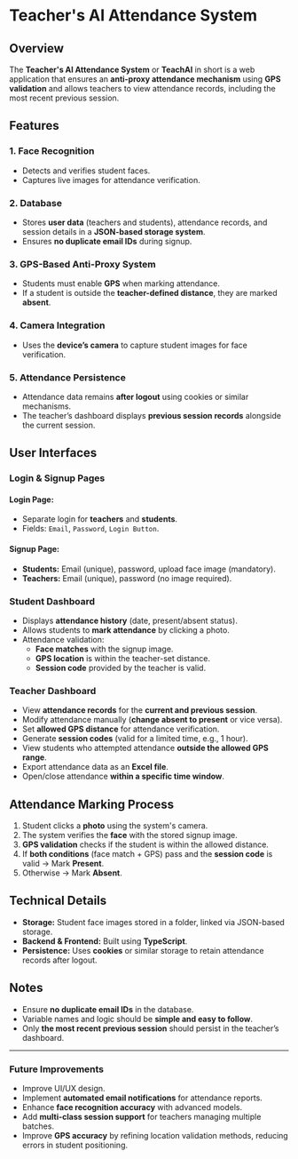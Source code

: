# Teacher's AI Attendance System

## Overview

The **Teacher's AI Attendance System** or **TeachAI** in short is a web application that ensures an **anti-proxy attendance mechanism** using **GPS validation** and allows teachers to view attendance records, including the most recent previous session.

## Features

### 1. Face Recognition

- Detects and verifies student faces.
- Captures live images for attendance verification.

### 2. Database

- Stores **user data** (teachers and students), attendance records, and session details in a **JSON-based storage system**.
- Ensures **no duplicate email IDs** during signup.

### 3. GPS-Based Anti-Proxy System

- Students must enable **GPS** when marking attendance.
- If a student is outside the **teacher-defined distance**, they are marked **absent**.

### 4. Camera Integration

- Uses the **device’s camera** to capture student images for face verification.

### 5. Attendance Persistence

- Attendance data remains **after logout** using cookies or similar mechanisms.
- The teacher’s dashboard displays **previous session records** alongside the current session.

## User Interfaces

### Login & Signup Pages

#### **Login Page:**

- Separate login for **teachers** and **students**.
- Fields: `Email`, `Password`, `Login Button`.

#### **Signup Page:**

- **Students:** Email (unique), password, upload face image (mandatory).
- **Teachers:** Email (unique), password (no image required).

### Student Dashboard

- Displays **attendance history** (date, present/absent status).
- Allows students to **mark attendance** by clicking a photo.
- Attendance validation:
  - **Face matches** with the signup image.
  - **GPS location** is within the teacher-set distance.
  - **Session code** provided by the teacher is valid.

### Teacher Dashboard

- View **attendance records** for the **current and previous session**.
- Modify attendance manually (**change absent to present** or vice versa).
- Set **allowed GPS distance** for attendance verification.
- Generate **session codes** (valid for a limited time, e.g., 1 hour).
- View students who attempted attendance **outside the allowed GPS range**.
- Export attendance data as an **Excel file**.
- Open/close attendance **within a specific time window**.

## Attendance Marking Process

1. Student clicks a **photo** using the system's camera.
2. The system verifies the **face** with the stored signup image.
3. **GPS validation** checks if the student is within the allowed distance.
4. If **both conditions** (face match + GPS) pass and the **session code** is valid → Mark **Present**.
5. Otherwise → Mark **Absent**.

## Technical Details

- **Storage:** Student face images stored in a folder, linked via JSON-based storage.
- **Backend & Frontend:** Built using **TypeScript**.
- **Persistence:** Uses **cookies** or similar storage to retain attendance records after logout.

## Notes

- Ensure **no duplicate email IDs** in the database.
- Variable names and logic should be **simple and easy to follow**.
- Only **the most recent previous session** should persist in the teacher’s dashboard.

---

### Future Improvements

- Improve UI/UX design.
- Implement **automated email notifications** for attendance reports.
- Enhance **face recognition accuracy** with advanced models.
- Add **multi-class session support** for teachers managing multiple batches.
- Improve **GPS accuracy** by refining location validation methods, reducing errors in student positioning.
